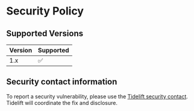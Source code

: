 # Security Policy

## Supported Versions

| Version | Supported |
| ------- | ------------------ |
| 1.x | :white_check_mark: |

## Security contact information

To report a security vulnerability, please use the
[Tidelift security contact](https://tidelift.com/security).
Tidelift will coordinate the fix and disclosure.
